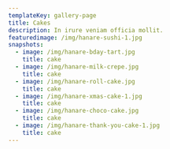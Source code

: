 ```yaml
---
templateKey: gallery-page
title: Cakes
description: In irure veniam officia mollit.
featuredimage: /img/hanare-sushi-1.jpg
snapshots:
  - image: /img/hanare-bday-tart.jpg
    title: cake
  - image: /img/hanare-milk-crepe.jpg
    title: cake
  - image: /img/hanare-roll-cake.jpg
    title: cake
  - image: /img/hanare-xmas-cake-1.jpg
    title: cake
  - image: /img/hanare-choco-cake.jpg
    title: cake
  - image: /img/hanare-thank-you-cake-1.jpg
    title: cake
---
```

